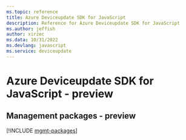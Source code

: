 ```yaml
---
ms.topic: reference
title: Azure Deviceupdate SDK for JavaScript
description: Reference for Azure Deviceupdate SDK for JavaScript
ms.author: jeffish
author: xirzec
ms.data: 10/31/2022
ms.devlang: javascript
ms.service: deviceupdate
---
```

# Azure Deviceupdate SDK for JavaScript - preview

## Management packages - preview
[!INCLUDE [mgmt-packages](deviceupdate-mgmt-index.md)]
